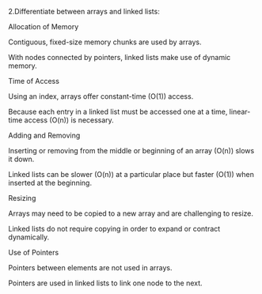 2.Differentiate between arrays and linked lists:

Allocation of Memory

Contiguous, fixed-size memory chunks are used by arrays.

With nodes connected by pointers, linked lists make use of dynamic memory.

Time of Access

Using an index, arrays offer constant-time (O(1)) access.

Because each entry in a linked list must be accessed one at a time, linear-time access (O(n)) is necessary.

Adding and Removing

Inserting or removing from the middle or beginning of an array (O(n)) slows it down.

Linked lists can be slower (O(n)) at a particular place but faster (O(1)) when inserted at the beginning.

Resizing

Arrays may need to be copied to a new array and are challenging to resize.

Linked lists do not require copying in order to expand or contract dynamically.

Use of Pointers

Pointers between elements are not used in arrays.

Pointers are used in linked lists to link one node to the next.